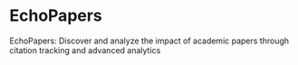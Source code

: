 # EchoPapers
EchoPapers: Discover and analyze the impact of academic papers through citation tracking and advanced analytics
